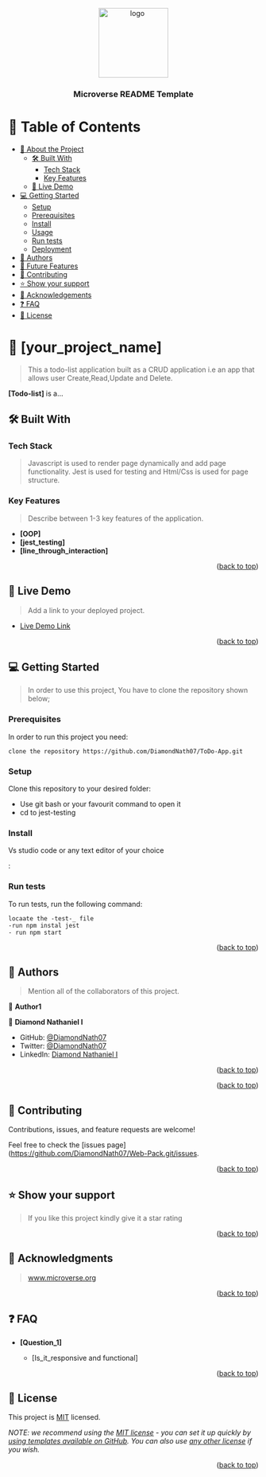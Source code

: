 

<a name="readme-top"></a>



<div align="center">

  <img src="./assets/murple_logo.png" alt="logo" width="140"  height="auto" />
  <br/>

  <h3><b>Microverse README Template</b></h3>

</div>

<!-- TABLE OF CONTENTS -->

# 📗 Table of Contents

- [📖 About the Project](#about-project)
  - [🛠 Built With](#built-with)
    - [Tech Stack](#tech-stack)
    - [Key Features](#key-features)
  - [🚀 Live Demo](#live-demo)
- [💻 Getting Started](#getting-started)
  - [Setup](#setup)
  - [Prerequisites](#prerequisites)
  - [Install](#install)
  - [Usage](#usage)
  - [Run tests](#run-tests)
  - [Deployment](#triangular_flag_on_post-deployment)
- [👥 Authors](#authors)
- [🔭 Future Features](#future-features)
- [🤝 Contributing](#contributing)
- [⭐️ Show your support](#support)
- [🙏 Acknowledgements](#acknowledgements)
- [❓ FAQ](#faq)
- [📝 License](#license)


<!-- PROJECT DESCRIPTION -->

# 📖 [your_project_name] <a name="about-project"></a>

> This a todo-list application built as a CRUD application i.e an app that allows user Create,Read,Update and Delete.

**[Todo-list]** is a...

## 🛠 Built With <a name="Object-Oriented-Programming"></a>

### Tech Stack <a name="JavaScript,Jest,Html/Css"></a>

> Javascript is used to render page dynamically and add page functionality. Jest is used for testing and Html/Css is used for page structure.



<!-- Features -->

### Key Features <a name="key-features"></a>

> Describe between 1-3 key features of the application.

- **[OOP]**
- **[jest_testing]**
- **[line_through_interaction]**

<p align="right">(<a href="#readme-top">back to top</a>)</p>

<!-- LIVE DEMO -->

## 🚀 Live Demo <a name="Todo_list"></a>

> Add a link to your deployed project.

- [Live Demo Link](https://diamondnath07.github.io/ToDo-App/dist/)

<p align="right">(<a href="#readme-top">back to top</a>)</p>

<!-- GETTING STARTED -->

## 💻 Getting Started <a name="getting-started"></a>

> In order to use this project, You have to clone the repository shown below;

### Prerequisites

In order to run this project you need:

```
clone the repository https://github.com/DiamondNath07/ToDo-App.git

```

### Setup

Clone this repository to your desired folder:

- Use git bash or your favourit command to open it
- cd to jest-testing

### Install

Vs studio code or any text editor of your choice

:


### Run tests

To run tests, run the following command:

```
locaate the -test-_ file 
-run npm instal jest
- run npm start
```



<p align="right">(<a href="#readme-top">back to top</a>)</p>

<!-- AUTHORS -->



## 👥 Authors <a name="authors"></a>

> Mention all of the collaborators of this project.

👤 **Author1**

👤 **Diamond Nathaniel I**

- GitHub: [@DiamondNath07](https://github.com/DiamondNath07)
- Twitter: [@DiamondNath07](https://twitter.com/@diamondNath07)
- LinkedIn: [Diamond Nathaniel I](https://linkedin.com/in/diamond-nathaniel-6b664b245)


<p align="right">(<a href="#readme-top">back to top</a>)</p>



<p align="right">(<a href="#readme-top">back to top</a>)</p>

<!-- CONTRIBUTING -->

## 🤝 Contributing <a name="contributing"></a>

Contributions, issues, and feature requests are welcome!

Feel free to check the [issues page](https://github.com/DiamondNath07/Web-Pack.git/issues.

<p align="right">(<a href="#readme-top">back to top</a>)</p>

<!-- SUPPORT -->

## ⭐️ Show your support <a name="support"></a>

> If you like this project kindly give it a star rating

<p align="right">(<a href="#readme-top">back to top</a>)</p>

<!-- ACKNOWLEDGEMENTS -->

## 🙏 Acknowledgments <a name="acknowledgements"></a>

> www.microverse.org

<p align="right">(<a href="#readme-top">back to top</a>)</p>

<!-- FAQ (optional) -->

## ❓ FAQ <a name="faq"></a>

> 

- **[Question_1]**

  - [Is_it_responsive and functional]



<p align="right">(<a href="#readme-top">back to top</a>)</p>

<!-- LICENSE -->

## 📝 License <a name="license"></a>

This project is [MIT](./LICENSE) licensed.

_NOTE: we recommend using the [MIT license](https://choosealicense.com/licenses/mit/) - you can set it up quickly by [using templates available on GitHub](https://docs.github.com/en/communities/setting-up-your-project-for-healthy-contributions/adding-a-license-to-a-repository). You can also use [any other license](https://choosealicense.com/licenses/) if you wish._

<p align="right">(<a href="#readme-top">back to top</a>)</p>

